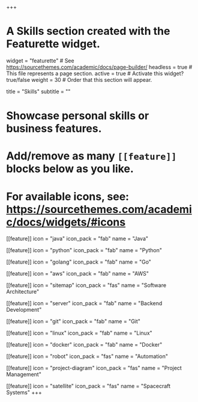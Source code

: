 +++
# A Skills section created with the Featurette widget.
widget = "featurette"  # See https://sourcethemes.com/academic/docs/page-builder/
headless = true  # This file represents a page section.
active = true  # Activate this widget? true/false
weight = 30  # Order that this section will appear.

title = "Skills"
subtitle = ""

# Showcase personal skills or business features.
# 
# Add/remove as many `[[feature]]` blocks below as you like.
# 
# For available icons, see: https://sourcethemes.com/academic/docs/widgets/#icons

[[feature]]
  icon = "java"
  icon_pack = "fab"
  name = "Java"

[[feature]]
  icon = "python"
  icon_pack = "fab"
  name = "Python"

[[feature]]
  icon = "golang"
  icon_pack = "fab"
  name = "Go"

[[feature]]
  icon = "aws"
  icon_pack = "fab"
  name = "AWS"
  
[[feature]]
  icon = "sitemap"
  icon_pack = "fas"
  name = "Software Architecture"

[[feature]]
  icon = "server"
  icon_pack = "fab"
  name = "Backend Development"

[[feature]]
  icon = "git"
  icon_pack = "fab"
  name = "Git"

[[feature]]
  icon = "linux"
  icon_pack = "fab"
  name = "Linux"

[[feature]]
  icon = "docker"
  icon_pack = "fab"
  name = "Docker"

[[feature]]
  icon = "robot"
  icon_pack = "fas"
  name = "Automation"

[[feature]]
  icon = "project-diagram"
  icon_pack = "fas"
  name = "Project Management"

[[feature]]
  icon = "satellite"
  icon_pack = "fas"
  name = "Spacecraft Systems"
+++
